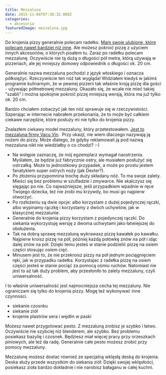 ```yaml
---
title: Mezzaluna
date: 2015-11-04T07:36:32.000Z
categories: 
  - akcesoria
featuredImage: mezzaluna.jpg
---
```


Do krojenia pizzy generalnie polecam radełko. [Mam swoje ulubione, które polecam nawet bardziej niż inne](http://www.ceneo.pl/34251637#cid=7705&crid=36523&pid=5958). Ale możesz pokroić pizzę z użyciem innych akcesoriów, o których pisałem tu. Zaraz po radełku polecam mezzalunę. Oczywiście nie tą dużą o długości pół metra, którą używają w pizzeriach, ale jej mniejszy domowy odpowiednik o długości ok. 20 cm.

Generalnie nazwa mezzaluna pochodzi z język włoskiego i oznacza półksiężyc. Rzeczywiście ten nóż tak wygląda! Widziałem kiedyś w jakimś programie kulinarnym, że w pewnej pizzerii tak właśnie kroją pizzę dla gości - używając półmetrowej mezzaluny. Okazało się, że wcale nie mieć takiej "szabli" i można spokojnie pokroić pizzę mniejszą wersją, która ma już tylko ok. 20 cm.

Bardzo chciałem zobaczyć jak ten nóż sprawuje się w rzeczywistości. Szperając w internecie nabrałem przekonania, że to może być całkiem ciekawe narzędzie, które posłuży mi nie tylko do krojenia pizzy.

Znalazłem ciekawy model mezzaluny, który przetestowałem. [Jest to mezzaluna firmy Vacu Vin](http://www.ceneo.pl/12855906#cid=7705&crid=36521&pid=5958).  Przy okazji, nie wiem dlaczego nazywają ją nożem do pizzy. Może dlatego, że gdyby reklamowali ją pod nazwą mezzaluna nikt nie wiedziałby o co chodzi? :-)

- Na wstępie zaznaczę, że mój egzemplarz wymagał naostrzenia. Myślałem, że będzie już fabrycznie ostry, ale musiałem posłużyć się ostrzałką. Może to jednostkowy przypadek, a może po prostu jestem fanatykiem super ostrych noży (jak Dexter?).
- Po złożeniu przypomnina trochę duży składany nóż. To ma swoje zalety. Mieści się bez problemu w szufladzie i zmywarce. Nie skalczysz się sięgając po nie. Co najważniejsze, jeśli przypadkiem wpadnie w ręce Twojego dziecka, też nie zrobi mu krzywdy, bo musi go najpierw otworzyć.
- Po rozłożeniu są dwie opcje: albo korzystam z dużej pojedynczej rączki, albo wypinamy rączkę i korzystamy z dwóch uchywtów, jak w klasycznej mezzalunie.
- Generalnie do krojenia pizzy korzystam z pojedynczej rączki. Do siekania wykorzystuję wersję z dwoma uchwytami jako łatwiejszej do obsłużenia.
- Tak na dobrą sprawę mezzaluną wykrawasz pizzę kawałek po kawałku. Najpierw kroisz pizzę na pół, póżniej każdą połówkę znów na pół i idąc dalej znów na pół. Dzięki temu jesteś w stanie podzielić pizzę na osiem części stosując osiem cięć.
- Minusem jest to, że nie przekroisz pizzy na pół jednym pociągnięciem ręki, jak w przypadku radełka. Korzystajac z radełka pizzę na osiem części jesteś w stanie pociąć za pomocą ośmiu ruchów. Natomiast nie jest to aż tak duży problem, aby przesłoniło to zalety mezzaluny, czyli uniwersalność.

I to właśnie uniwersalność jest najmocniejsza cecha tej mezzaluny. Nie ograniczam się tylko do krojenia pizzy. Mogę też wykonywać inne czynności.

- siekanie czosnku
- siekanie ziół
- krojenie plastrów sera i wędlin w paski

Możesz nawet przygotować pesto. Z mezzaluną zrobisz je szybko i łatwo. Oczywiście nie szybciej niż blenderem, ale szybko. Bez problemu posiekasz bazylię i czosnek. Będziesz miał więcej pracy przy orzeszkach piniowych, ale też da radę. Generalnie całe pesto możesz zrobić przy pomocy mezzaluny.

Mezzalunę możesz dostać również ze specjalną wklęsłą deską do krojenia. Deska służy przede wszystkim do siekania ziół. Dzięki swojej wklęsłości, posiekasz zioła bardzo dokładnie i nie narobisz bałaganu w całej kuchni.
